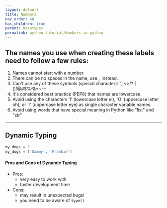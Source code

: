 ```yaml
---
layout: default
title: Numbers
nav_order: 40
has_children: true
parent: Datatypes
permalink: python-tutorial/Numbers-in-python
---
```


## The names you use when creating these labels need to follow a few rules: 
1. Names cannot start with a number. 
2. There can be no spaces in the name, use _ instead. 
3. Can't use any of these symbols (special character):'", <>/? |\()!@#$%^&*~-+ 
4. It's considered best practice (PEP8) that names are lowercase. 
5. Avoid using the characters 'l' (lowercase letter el), 'O' (uppercase letter oh),    or 'I' (uppercase letter eye) as single character variable names. 
6. Avoid using words that have special meaning in Python like "list" and "str"
 ---
## Dynamic Typing 
```python
my_dogs = 2 
my_dogs = ['Sammy', 'Frankie'] 
```

#### Pros and Cons of Dynamic Typing 
- Pros:
    -   very easy to work with 
    -   faster development time 
-   Cons:
    -   may result in unexpected bugs! 
    -   you need to be aware of `type()`
